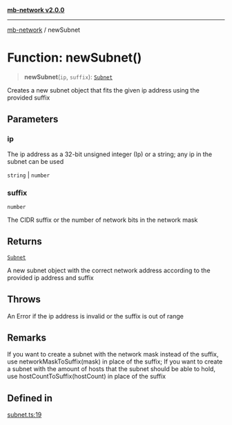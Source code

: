 [**mb-network v2.0.0**](../README.md)

***

[mb-network](../README.md) / newSubnet

# Function: newSubnet()

> **newSubnet**(`ip`, `suffix`): [`Subnet`](../interfaces/Subnet.md)

Creates a new subnet object that fits the given ip address using the provided suffix

## Parameters

### ip

The ip address as a 32-bit unsigned integer (Ip) or a string; any ip in the subnet can be used

`string` | `number`

### suffix

`number`

The CIDR suffix or the number of network bits in the network mask

## Returns

[`Subnet`](../interfaces/Subnet.md)

A new subnet object with the correct network address according to the provided ip address and suffix

## Throws

An Error if the ip address is invalid or the suffix is out of range

## Remarks

If you want to create a subnet with the network mask instead of the suffix, use networkMaskToSuffix(mask) in place of the suffix;
If you want to create a subnet with the amount of hosts that the subnet should be able to hold, use hostCountToSuffix(hostCount) in place of the suffix

## Defined in

[subnet.ts:19](https://github.com/mbachmann97/mb-network/blob/3f249f64df357d743cd7d48be3dc86d3f3cf1f0e/src/subnet.ts#L19)

